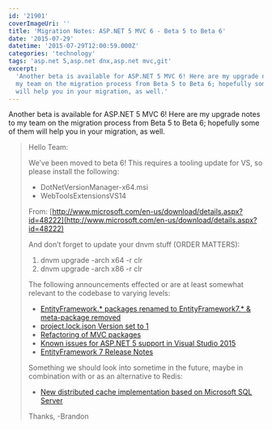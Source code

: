 ```yaml
---
id: '21901'
coverImageUri: ''
title: 'Migration Notes: ASP.NET 5 MVC 6 - Beta 5 to Beta 6'
date: '2015-07-29'
datetime: '2015-07-29T12:00:59.000Z'
categories: 'technology'
tags: 'asp.net 5,asp.net dnx,asp.net mvc,git'
excerpt:
  'Another beta is available for ASP.NET 5 MVC 6! Here are my upgrade notes to
  my team on the migration process from Beta 5 to Beta 6; hopefully some of them
  will help you in your migration, as well.'
---
```


Another beta is available for ASP.NET 5 MVC 6! Here are my upgrade notes to my
team on the migration process from Beta 5 to Beta 6; hopefully some of them will
help you in your migration, as well.

> Hello Team:
>
> We’ve been moved to beta 6! This requires a tooling update for VS, so please
> install the following:
>
> - DotNetVersionManager-x64.msi
> - WebToolsExtensionsVS14
>
> From:
> [http://www.microsoft.com/en-us/download/details.aspx?id=48222](http://www.microsoft.com/en-us/download/details.aspx?id=48222)
>
> And don’t forget to update your dnvm stuff (ORDER MATTERS):
>
> 1. dnvm upgrade -arch x64 -r clr
> 2. dnvm upgrade -arch x86 -r clr
>
> The following announcements effected or are at least somewhat relevant to the
> codebase to varying levels:
>
> - [EntityFramework.\* packages renamed to EntityFramework7.\* & meta-package removed](https://github.com/aspnet/Announcements/issues/42)
> - [project.lock.json Version set to 1](https://github.com/aspnet/Announcements/issues/37)
> - [Refactoring of MVC packages](https://github.com/aspnet/Announcements/issues/49)
> - [Known issues for ASP.NET 5 support in Visual Studio 2015](https://github.com/aspnet/Tooling/blob/master/known-issues.md)
> - [EntityFramework 7 Release Notes](https://github.com/aspnet/EntityFramework/releases)
>
> Something we should look into sometime in the future, maybe in combination
> with or as an alternative to Redis:
>
> - [New distributed cache implementation based on Microsoft SQL Server](https://github.com/aspnet/Announcements/issues/43)
>
> Thanks, -Brandon
